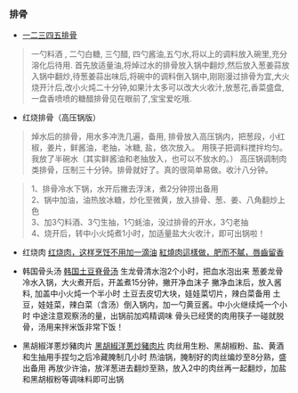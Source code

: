 ### 排骨

- [一二三四五排骨](https://www.youtube.com/watch?v=I-8q4RjIMEc)
> 一勺料酒 , 二勺白糖, 三勺醋, 四勺酱油,五勺水,将以上的调料放入碗里,充分溶化后待用.
> 首先放适量油,将焯过水的排骨放入锅中翻炒,然后放入葱姜蒜放入锅中翻炒,待葱姜蒜出味后,将碗中的调料倒入锅中,刚刚漫过排骨为宜,大火烧开汁后,改小火炖二十分钟,如果汁太多可以改大火收汁,放葱花,香菜盛盘,一盘香喷喷的糖醋排骨见在眼前了,宝宝爱吃哦.

- 红烧排骨（高压锅版）
> 焯水后的排骨，用水多冲洗几遍，备用, 排骨放入高压锅内，把葱段，小红椒，姜片，鲜酱油，老抽，冰糖, 盐，依次放入。
   用筷子把调料搅拌均匀。我放了半碗水（其实鲜酱油和老抽放入，也可以不放水的。）
   高压锅调制肉类排骨，压制三十分钟。排骨就好了。真的很简单易做。收汁八分钟。

>	1、排骨冷水下锅，水开后撇去浮沫，煮2分钟捞出备用  
	   2、锅中加油，油热放冰糖，炒化至微黄，放入排骨、葱、姜、八角翻炒上色  
	   3、加3勺料酒、3勺生抽，1勺蚝油，没过排骨的开水，3勺老抽  
	   4、烧开后，转中小火炖煮1小时，加适量盐大火收汁，即可出锅啦！

* 红烧肉
	[红烧肉，这样烹饪不用加一滴油](https://www.youtube.com/watch?v=Bh7FjZ-W1IM)
	[紅燒肉這樣做，肥而不膩，唇齒留香](https://www.youtube.com/shorts/zTeAAZKSiIU)

* 韩国骨头汤 
	[韩国土豆脊骨汤](https://www.youtube.com/watch?v=NVGBVIrwMzI)
	生龙骨清水泡2个小时，把血水泡出来
	葱姜龙骨冷水入锅，大火煮开后，开盖煮15分钟，撇开净血沫子
	撇净血沫后，放入酱料, 加盖中小火炖一个半小时
	土豆去皮切大块，娃娃菜切片，辣白菜备用
	土豆，娃娃菜，辣白菜（含汤）倒入锅内，加一勺黄豆酱。中小火继续炖一个小时
	中途注意观察汤的量，出锅前加鸡精调味
	骨头已经煲的肉用筷子一碰就脱骨，汤用来拌米饭非常下饭！

* 黑胡椒洋蔥炒豬肉片
	[黑胡椒洋蔥炒豬肉片](https://www.youtube.com/watch?v=NOLvArHk8qI)
	肉丝用生粉、黑胡椒粉、盐、黄酒和生抽用手捏匀之后冷藏腌制几小时
	热油锅，腌制好的肉丝煸炒至8分熟，盛出备用
	再放少许油，放洋葱进去翻炒至熟，放入2中的肉丝再一起翻炒，加盐和黑胡椒粉等调味料即可出锅